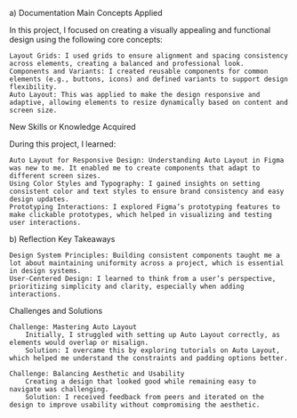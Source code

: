 
a) Documentation
Main Concepts Applied

In this project, I focused on creating a visually appealing and functional design using the following core concepts:

    Layout Grids: I used grids to ensure alignment and spacing consistency across elements, creating a balanced and professional look.
    Components and Variants: I created reusable components for common elements (e.g., buttons, icons) and defined variants to support design flexibility.
    Auto Layout: This was applied to make the design responsive and adaptive, allowing elements to resize dynamically based on content and screen size.

New Skills or Knowledge Acquired

During this project, I learned:

    Auto Layout for Responsive Design: Understanding Auto Layout in Figma was new to me. It enabled me to create components that adapt to different screen sizes.
    Using Color Styles and Typography: I gained insights on setting consistent color and text styles to ensure brand consistency and easy design updates.
    Prototyping Interactions: I explored Figma’s prototyping features to make clickable prototypes, which helped in visualizing and testing user interactions.

b) Reflection
Key Takeaways

    Design System Principles: Building consistent components taught me a lot about maintaining uniformity across a project, which is essential in design systems.
    User-Centered Design: I learned to think from a user’s perspective, prioritizing simplicity and clarity, especially when adding interactions.

Challenges and Solutions

    Challenge: Mastering Auto Layout
        Initially, I struggled with setting up Auto Layout correctly, as elements would overlap or misalign.
        Solution: I overcame this by exploring tutorials on Auto Layout, which helped me understand the constraints and padding options better.

    Challenge: Balancing Aesthetic and Usability
        Creating a design that looked good while remaining easy to navigate was challenging.
        Solution: I received feedback from peers and iterated on the design to improve usability without compromising the aesthetic.

